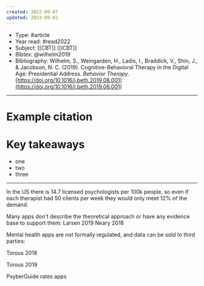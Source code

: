```yaml
---
created: 2022-09-07
updated: 2023-09-01
---
```

* Type: #article
* Year read: #read2022
* Subject: [[CBT]] [[ICBT]] 
* Bibtex: @wilhelm2019
* Bibliography: Wilhelm, S., Weingarden, H., Ladis, I., Braddick, V., Shin, J., & Jacobson, N. C. (2019). Cognitive-Behavioral Therapy in the Digital Age: Presidential Address. _Behavior Therapy_. [https://doi.org/10.1016/j.beth.2019.08.001](https://doi.org/10.1016/j.beth.2019.08.001)
---
# Example citation


# Key takeaways
* one
* two
* three

---

In the US there is 14.7 licensed psychologists per 100k people, so even if each therapist had 50 clients per week they would only meet 12% of the demand.


Many apps don't describe the theoretical approach or have any evidence base to support them:
Larsen 2019
Neary 2018

Mental health apps are not formally regulated, and data can be sold to third parties:

Torous 2018

Torous 2019

PsyberGuide rates apps